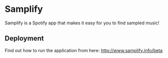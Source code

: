 # Samplify

Samplify is a Spotify app that makes it easy for you to find sampled music!

## Deployment
Find out how to run the application from here:
http://www.samplify.info/beta
